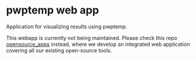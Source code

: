 # pwptemp web app
Application for visualizing results using pwptemp.

This webapp is currently not being maintained. Please check this repo [opensource_apps](https://github.com/pro-well-plan/opensource_apps) instead, where we develop an integrated web application covering all our existing open-source tools.
